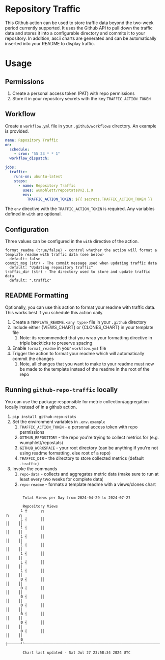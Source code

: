 # Repository Traffic

This Github action can be used to store traffic data beyond the two-week period currently supported.
It uses the Github API to pull down the traffic data and stores it into a configurable directory and commits it to your 
repository. In addition, ascii charts are generated and can be automatically inserted into your README to display traffic.

# Usage
## Permissions
1. Create a personal access token (PAT) with repo permissions
2. Store it in your repository secrets with the key `TRAFFIC_ACTION_TOKEN`

## Workflow
Create a `workflow.yml` file in your `.github/workflows` directory. An example is provided.

```yaml
name: Repository Traffic
on:
  schedule:
    - cron: "55 23 * * 1"
  workflow_dispatch:

jobs:
  traffic:
    runs-on: ubuntu-latest
    steps:
      - name: Repository Traffic
        uses: wumphlett/repostats@v2.1.0
        env:
          TRAFFIC_ACTION_TOKEN: ${{ secrets.TRAFFIC_ACTION_TOKEN }}
```
The `env` directive with the `TRAFFIC_ACTION_TOKEN` is required. Any variables defined in `with` are optional.

## Configuration
Three values can be configured in the `with` directive of the action.
```
format_readme (true/false) - control whether the action will format a template readme with traffic data (see below)
  default: false
commit_msg (str) - The commit message used when updating traffic data
  default: "Updating repository traffic"
traffic_dir (str) - The directory used to store and update traffic data
  default: ".traffic"
```

## README Formatting
Optionally, you can use this action to format your readme with traffic data. This works best if you schedule this action
daily.

1. Create a `TEMPLATE_README.<any type>` file in your `.github` directory
2. Include either {VIEWS_CHART} or {CLONES_CHART} in your template file
   1. Note: its recommended that you wrap your formatting directive in triple backticks to preserve spacing
3. Enable `format_readme` in your `workflow.yml` file
4. Trigger the action to format your readme which will automatically commit the changes
   1. Note, all changes that you want to make to your readme must now be made to the template instead of the readme in the root of the repo

## Running `github-repo-traffic` locally
You can use the package responsible for metric collection/aggregation locally instead of in a github action.

1. `pip install github-repo-stats`
2. Set the environment variables in `.env.example`
   1. `TRAFFIC_ACTION_TOKEN` - a personal access token with repo permissions
   2. `GITHUB_REPOSITORY` - the repo you're trying to collect metrics for (e.g. wumphlett/repostats)
   3. `GITHUB_WORKSPACE` - your root directory (can be anything if you're not using readme formatting, else root of a repo)
   4. `TRAFFIC_DIR` - the directory to store collected metrics (default `.traffic`)
3. Invoke the commands
   1. `repo-data` - collects and aggregates metric data (make sure to run at least every two weeks for complete data)
   2. `repo-readme` - formats a template readme with a views/clones chart

```

        Total Views per Day from 2024-04-29 to 2024-07-27

        Repository Views
       1 ┼      ╭╮                                                                    ╭╮    ╭╮
       1 ┤      ││                                                                    ││    ││
       1 ┤      ││                                                                    ││    ││
       1 ┤      ││                                                                    ││    ││
       1 ┤      ││                                                                    ││    ││
       1 ┤      ││                                                                    ││    ││
       1 ┤      ││                                                                    ││    ││
       1 ┤      ││                                                                    ││    ││
       0 ┤      ││                                                                    ││    ││
       0 ┤      ││                                                                    ││    ││
       0 ┤      ││                                                                    ││    ││
       0 ┤      ││                                                                    ││    ││
       0 ┤      ││                                                                    ││    ││
       0 ┤      ││                                                                    ││    ││
       0 ┤      ││                                                                    ││    ││
       0 ┼──────╯╰────────────────────────────────────────────────────────────────────╯╰────╯╰─────

        Chart last updated - Sat Jul 27 23:58:34 2024 UTC
        
```

